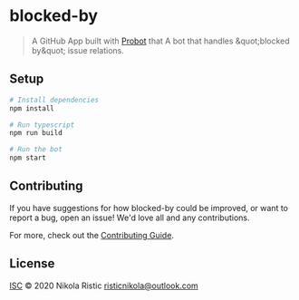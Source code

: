 # blocked-by

> A GitHub App built with [Probot](https://github.com/probot/probot) that A bot that handles \&quot;blocked by\&quot; issue relations.

## Setup

```sh
# Install dependencies
npm install

# Run typescript
npm run build

# Run the bot
npm start
```

## Contributing

If you have suggestions for how blocked-by could be improved, or want to report a bug, open an issue! We'd love all and any contributions.

For more, check out the [Contributing Guide](CONTRIBUTING.md).

## License

[ISC](LICENSE) © 2020 Nikola Ristic <risticnikola@outlook.com>
